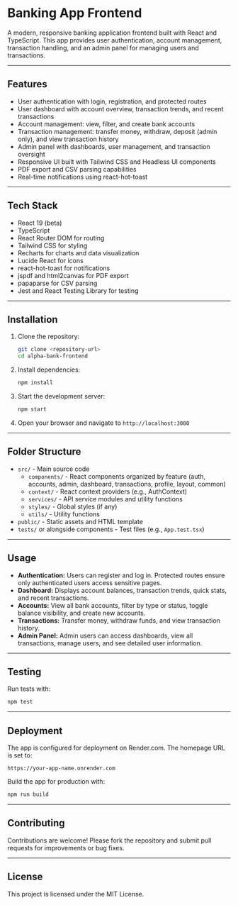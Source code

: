 # Banking App Frontend

A modern, responsive banking application frontend built with React and TypeScript. This app provides user authentication, account management, transaction handling, and an admin panel for managing users and transactions.

---

## Features

- User authentication with login, registration, and protected routes
- User dashboard with account overview, transaction trends, and recent transactions
- Account management: view, filter, and create bank accounts
- Transaction management: transfer money, withdraw, deposit (admin only), and view transaction history
- Admin panel with dashboards, user management, and transaction oversight
- Responsive UI built with Tailwind CSS and Headless UI components
- PDF export and CSV parsing capabilities
- Real-time notifications using react-hot-toast

---

## Tech Stack

- React 19 (beta)
- TypeScript
- React Router DOM for routing
- Tailwind CSS for styling
- Recharts for charts and data visualization
- Lucide React for icons
- react-hot-toast for notifications
- jspdf and html2canvas for PDF export
- papaparse for CSV parsing
- Jest and React Testing Library for testing

---

## Installation

1. Clone the repository:

   ```bash
   git clone <repository-url>
   cd alpha-bank-frontend
   ```

2. Install dependencies:

   ```bash
   npm install
   ```

3. Start the development server:

   ```bash
   npm start
   ```

4. Open your browser and navigate to `http://localhost:3000`

---

## Folder Structure

- `src/` - Main source code
  - `components/` - React components organized by feature (auth, accounts, admin, dashboard, transactions, profile, layout, common)
  - `context/` - React context providers (e.g., AuthContext)
  - `services/` - API service modules and utility functions
  - `styles/` - Global styles (if any)
  - `utils/` - Utility functions
- `public/` - Static assets and HTML template
- `tests/` or alongside components - Test files (e.g., `App.test.tsx`)

---

## Usage

- **Authentication:** Users can register and log in. Protected routes ensure only authenticated users access sensitive pages.
- **Dashboard:** Displays account balances, transaction trends, quick stats, and recent transactions.
- **Accounts:** View all bank accounts, filter by type or status, toggle balance visibility, and create new accounts.
- **Transactions:** Transfer money, withdraw funds, and view transaction history.
- **Admin Panel:** Admin users can access dashboards, view all transactions, manage users, and see detailed user information.

---

## Testing

Run tests with:

```bash
npm test
```

---

## Deployment

The app is configured for deployment on Render.com. The homepage URL is set to:

```
https://your-app-name.onrender.com
```

Build the app for production with:

```bash
npm run build
```

---

## Contributing

Contributions are welcome! Please fork the repository and submit pull requests for improvements or bug fixes.

---

## License

This project is licensed under the MIT License.
